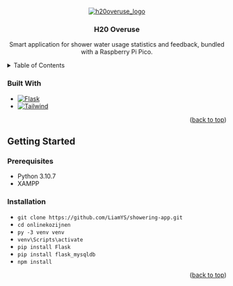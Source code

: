 <!-- PROJECT LOGO -->
<br />
<div align="center">
  <a href="https://github.com/LiamYS/showering-app">
    <img href="static/images/logo.PNG" alt="h20overuse_logo" />
  </a>

<h3 align="center">H20 Overuse</h3>

  <p align="center">
    Smart application for shower water usage statistics and feedback, bundled with a Raspberry Pi Pico.
    <br />
  </p>
</div>



<!-- TABLE OF CONTENTS -->
<details>
  <summary>Table of Contents</summary>
  <ol>
    <li>
      <a href="#about-the-project">About The Project</a>
      <ul>
        <li><a href="#built-with">Built With</a></li>
      </ul>
    </li>
    <li>
      <a href="#getting-started">Getting Started</a>
      <ul>
        <li><a href="#prerequisites">Prerequisites</a></li>
        <li><a href="#installation">Installation</a></li>
      </ul>
    </li>
  </ol>
</details>


### Built With

* [![Flask][Flask.com]][Flask-url]
* [![Tailwind][tailwindcss.com]][Tailwind-url]

<p align="right">(<a href="#readme-top">back to top</a>)</p>

<!-- GETTING STARTED -->
## Getting Started
### Prerequisites
* Python 3.10.7
* XAMPP

### Installation

* ```git clone https://github.com/LiamYS/showering-app.git```
* ```cd onlinekozijnen```
* ```py -3 venv venv```
* ```venv\Scripts\activate```
* ```pip install Flask```
* ```pip install flask_mysqldb```
* ```npm install```

<p align="right">(<a href="#readme-top">back to top</a>)</p>


<!-- MARKDOWN LINKS & IMAGES -->
<!-- https://www.markdownguide.org/basic-syntax/#reference-style-links -->
[Flask.com]: https://img.shields.io/badge/flask-%2338B23D.svg?style=for-the-badge&logo=flask&logoColor=white
[Flask-url]: https://flask.palletsprojects.com/en/2.2.x/
[Tailwindcss.com]: https://img.shields.io/badge/tailwindcss-%2338B2AC.svg?style=for-the-badge&logo=tailwind-css&logoColor=white
[Tailwind-url]: https://tailwindcss.com
